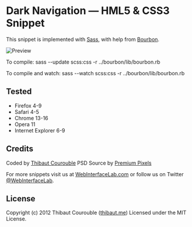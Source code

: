 # Dark Navigation — HML5 & CSS3 Snippet

This snippet is implemented with [Sass](https://github.com/nex3/sass), with help from [Bourbon](https://github.com/thoughtbot/bourbon).

![Preview](http://www.webinterfacelab.com/snippets/dark-navigation/preview.png)

To compile:
  sass --update scss:css -r ../bourbon/lib/bourbon.rb

To compile and watch:
  sass --watch scss:css -r ../bourbon/lib/bourbon.rb

## Tested

* Firefox 4-9
* Safari 4-5
* Chrome 13-16
* Opera 11
* Internet Explorer 6-9

## Credits

Coded by [Thibaut Courouble](http://github.com/Thibaut)
PSD Source by [Premium Pixels](http://www.premiumpixels.com/freebies/dark-navigation-menu-psd/)

For more snippets visit us at [WebInterfaceLab.com](http://www.webinterfacelab.com) or follow us on Twitter [@WebInterfaceLab](http://twitter.com/WebInterfaceLab).

## License

Copyright (c) 2012 Thibaut Courouble ([thibaut.me](http://thibaut.me))
Licensed under the MIT License.